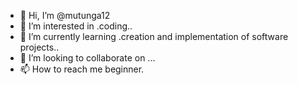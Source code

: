 - 👋 Hi, I’m @mutunga12
- 👀 I’m interested in .coding..
- 🌱 I’m currently learning .creation and implementation of software projects..
- 💞️ I’m looking to collaborate on ...
- 📫 How to reach me beginner.

<!---
mutunga12/mutunga12 is a ✨ special ✨ repository because its `README.md` (this file) appears on your GitHub profile.
You can click the Preview link to take a look at your changes.
--->

